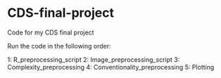 # CDS-final-project
Code for my CDS final project


Run the code in the following order:

1: R_preprocessing_script
2: Image_preprocessing_script
3: Complexity_preprocessing
4: Conventionality_preprocessing
5: Plotting
